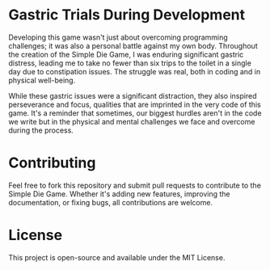# Gastric Trials During Development

Developing this game wasn't just about overcoming programming challenges; it was also a personal battle against my own body. Throughout the creation of the Simple Die Game, I was enduring significant gastric distress, leading me to take no fewer than six trips to the toilet in a single day due to constipation issues. The struggle was real, both in coding and in physical well-being.

While these gastric issues were a significant distraction, they also inspired perseverance and focus, qualities that are imprinted in the very code of this game. It's a reminder that sometimes, our biggest hurdles aren't in the code we write but in the physical and mental challenges we face and overcome during the process.
# Contributing

Feel free to fork this repository and submit pull requests to contribute to the Simple Die Game. Whether it's adding new features, improving the documentation, or fixing bugs, all contributions are welcome.
# License

This project is open-source and available under the MIT License.
